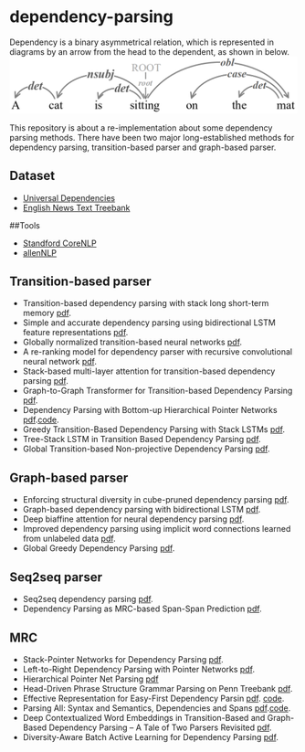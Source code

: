 # dependency-parsing
Dependency is a binary asymmetrical relation, which is represented in diagrams by an arrow from the head to the dependent, as shown in below. 
![metrics](./dependency.png)


This repository is about a re-implementation about some dependency parsing methods.
There have been two major long-established methods for dependency parsing, transition-based parser and graph-based parser.


## Dataset
* [Universal Dependencies](https://universaldependencies.org/)
* [English News Text Treebank](https://catalog.ldc.upenn.edu/LDC2015T13)

##Tools
* [Standford CoreNLP](https://aclanthology.org/P14-5010.pdf)
* [allenNLP](http://docs.allennlp.org/v0.9.0/api/allennlp.models.biaffine_dependency_parser.html)


## Transition-based parser
* Transition-based dependency parsing with stack long short-term memory [pdf](https://aclanthology.org/P15-1033.pdf).
* Simple and accurate dependency parsing using bidirectional LSTM feature representations [pdf](https://transacl.org/ojs/index.php/tacl/article/view/885).
* Globally normalized transition-based neural networks [pdf](https://aclanthology.org/P16-1231.pdf).
* A re-ranking model for dependency parser with recursive convolutional neural network [pdf](https://aclanthology.org/P15-1112.pdf).
* Stack-based multi-layer attention for transition-based dependency parsing [pdf](https://aclanthology.org/D17-1175.pdf).
* Graph-to-Graph Transformer for Transition-based Dependency Parsing [pdf](https://aclanthology.org/2020.findings-emnlp.294.pdf).
* Dependency Parsing with Bottom-up Hierarchical Pointer Networks [pdf](https://arxiv.org/abs/2105.09611).[code](https://github.com/alirezamshi/G2GTr).
* Greedy Transition-Based Dependency Parsing with Stack LSTMs [pdf](https://doi.org/10.1162/COLI_a_00285).
* Tree-Stack LSTM in Transition Based Dependency Parsing [pdf](https://aclanthology.org/K18-2012.pdf).
* Global Transition-based Non-projective Dependency Parsing [pdf](https://aclanthology.org/P18-1248.pdf).


## Graph-based parser
* Enforcing structural diversity in cube-pruned dependency parsing [pdf](https://aclanthology.org/P14-2107.pdf).
* Graph-based dependency parsing with bidirectional LSTM [pdf](https://aclanthology.org/P16-1218.pdf).
* Deep biaffine attention for neural dependency parsing [pdf](https://arxiv.org/pdf/1611.01734.pdf). 
* Improved dependency parsing using implicit word connections learned from unlabeled data [pdf](https://aclanthology.org/D18-1311.pdf).
* Global Greedy Dependency Parsing [pdf](https://ojs.aaai.org//index.php/AAAI/article/view/6348).

## Seq2seq parser
* Seq2seq dependency parsing [pdf](https://aclanthology.org/C18-1271.pdf).
* Dependency Parsing as MRC-based Span-Span Prediction [pdf](https://arxiv.org/abs/2105.07654).

## MRC
* Stack-Pointer Networks for Dependency Parsing  [pdf](https://aclanthology.org/P18-1130.pdf).
* Left-to-Right Dependency Parsing with Pointer Networks  [pdf](https://aclanthology.org/N19-1076.pdf).
* Hierarchical Pointer Net Parsing [pdf](https://aclanthology.org/D19-1093.pdf)
* Head-Driven Phrase Structure Grammar Parsing on Penn Treebank  [pdf](https://aclanthology.org/P19-1230.pdf).
* Effective Representation for Easy-First Dependency Parsin [pdf](https://link.springer.com/content/pdf/10.1007%2F978-3-030-29908-8_28.pdf). [code](https://github.com/bcmi220/erefdp).
* Parsing All: Syntax and Semantics, Dependencies and Spans [pdf](https://aclanthology.org/2020.findings-emnlp.398.pdf).[code](https://github.com/DoodleJZ/ParsingAll).
* Deep Contextualized Word Embeddings in Transition-Based and Graph-Based Dependency Parsing – A Tale of Two Parsers Revisited [pdf](https://arxiv.org/pdf/1908.07397.pdf).
* Diversity-Aware Batch Active Learning for Dependency Parsing [pdf](https://aclanthology.org/2021.naacl-main.207.pdf).
